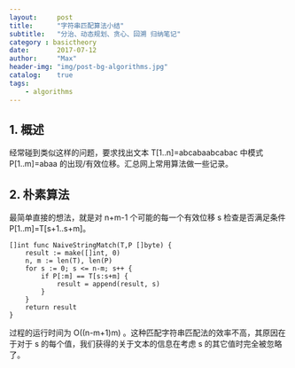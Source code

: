 ```yaml
---
layout:     post
title:      "字符串匹配算法小结"
subtitle:   "分治、动态规划、贪心、回溯 归纳笔记"
category : basictheory
date:       2017-07-12
author:     "Max"
header-img: "img/post-bg-algorithms.jpg"
catalog:    true
tags:
    - algorithms
---
```


## 1. 概述

经常碰到类似这样的问题，要求找出文本 T[1..n]=abcabaabcabac 中模式 P[1..m]=abaa 的出现/有效位移。汇总网上常用算法做一些记录。

## 2. 朴素算法

最简单直接的想法，就是对 n+m-1 个可能的每一个有效位移 s 检查是否满足条件 P[1..m]=T[s+1..s+m]。

```golang
[]int func NaiveStringMatch(T,P []byte) {
    result := make([]int, 0)
    n, m := len(T), len(P)
    for s := 0; s <= n-m; s++ {
        if P[:m] == T[s:s+m] {
            result = append(result, s)
        }
    }
    return result
}
```
过程的运行时间为 O((n-m+1)m) 。这种匹配字符串匹配法的效率不高，其原因在于对于 s 的每个值，我们获得的关于文本的信息在考虑 s 的其它值时完全被忽略了。
